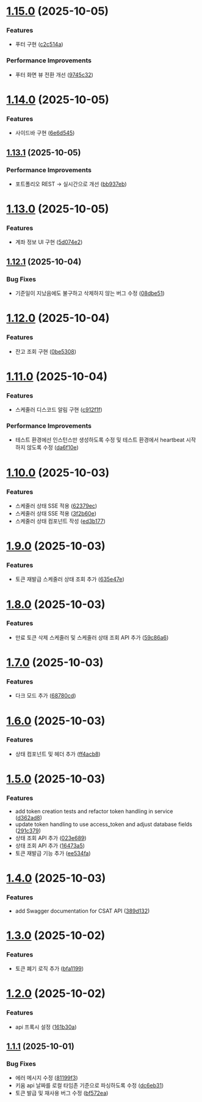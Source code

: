 # [1.15.0](https://github.com/Develop-KIM/csat/compare/v1.14.0...v1.15.0) (2025-10-05)


### Features

* 푸터 구현 ([c2c514a](https://github.com/Develop-KIM/csat/commit/c2c514a3c843d86df9f885c68697856ed711da3c))


### Performance Improvements

* 푸터 화면 뷰 전환 개선 ([9745c32](https://github.com/Develop-KIM/csat/commit/9745c3245951c15b8079fc50aebf6b5fa583f2e4))

# [1.14.0](https://github.com/Develop-KIM/csat/compare/v1.13.1...v1.14.0) (2025-10-05)


### Features

* 사이드바 구현 ([6e6d545](https://github.com/Develop-KIM/csat/commit/6e6d545a102f65d79f250e4e3a0a0ac8cf745876))

## [1.13.1](https://github.com/Develop-KIM/csat/compare/v1.13.0...v1.13.1) (2025-10-05)


### Performance Improvements

* 포트폴리오 REST -> 실시간으로 개선 ([bb937eb](https://github.com/Develop-KIM/csat/commit/bb937eb3480c26d5461548458e646317238d5ca7))

# [1.13.0](https://github.com/Develop-KIM/csat/compare/v1.12.1...v1.13.0) (2025-10-05)


### Features

* 계좌 정보 UI 구현 ([5d074e2](https://github.com/Develop-KIM/csat/commit/5d074e21cd54009b91c75617f59095276dc36f75))

## [1.12.1](https://github.com/Develop-KIM/csat/compare/v1.12.0...v1.12.1) (2025-10-04)


### Bug Fixes

* 기준일이 지났음에도 불구하고 삭제하지 않는 버그 수정 ([08dbe51](https://github.com/Develop-KIM/csat/commit/08dbe512888c68a575723d0e8e5d8e4f14e824ae))

# [1.12.0](https://github.com/Develop-KIM/csat/compare/v1.11.0...v1.12.0) (2025-10-04)


### Features

* 잔고 조회 구현 ([0be5308](https://github.com/Develop-KIM/csat/commit/0be5308e6e78d00a57ea498c128d2daad0f3c657))

# [1.11.0](https://github.com/Develop-KIM/csat/compare/v1.10.0...v1.11.0) (2025-10-04)


### Features

* 스케줄러 디스코드 알림 구현 ([c912f1f](https://github.com/Develop-KIM/csat/commit/c912f1f3b871b060aa6b5f3927b1b0fa3e037133))


### Performance Improvements

* 테스트 환경에선 인스턴스만 생성하도록 수정 및 테스트 환경에서 heartbeat 시작 하지 않도록 수정 ([da6f10e](https://github.com/Develop-KIM/csat/commit/da6f10e7d9522dc4f6799c788654df8f5d505d18))

# [1.10.0](https://github.com/Develop-KIM/csat/compare/v1.9.0...v1.10.0) (2025-10-03)


### Features

* 스케줄러 상태 SSE 적용 ([62379ec](https://github.com/Develop-KIM/csat/commit/62379ec1cdf653121428454e41e06106871786bd))
* 스케줄러 상태 SSE 적용 ([3f2b60e](https://github.com/Develop-KIM/csat/commit/3f2b60ec7633f262fccd342da84d036b8a66f159))
* 스케줄러 상태 컴포넌트 작성 ([ed3b177](https://github.com/Develop-KIM/csat/commit/ed3b177d48a0bfb3ffbf034e3caeb61ec4683cec))

# [1.9.0](https://github.com/Develop-KIM/csat/compare/v1.8.0...v1.9.0) (2025-10-03)


### Features

* 토큰 재발급 스케줄러 상태 조회 추가 ([635e47e](https://github.com/Develop-KIM/csat/commit/635e47e258ce13bdf3c4293d3842f35a3f2e031d))

# [1.8.0](https://github.com/Develop-KIM/csat/compare/v1.7.0...v1.8.0) (2025-10-03)


### Features

* 만료 토큰 삭제 스케줄러 및 스케줄러 상태 조회 API 추가 ([59c86a6](https://github.com/Develop-KIM/csat/commit/59c86a6185daef3eae54938ebe18ec27dabcd00d))

# [1.7.0](https://github.com/Develop-KIM/csat/compare/v1.6.0...v1.7.0) (2025-10-03)


### Features

* 다크 모드 추가 ([68780cd](https://github.com/Develop-KIM/csat/commit/68780cd9df53d8fdbda80da2590c6fac950b3c14))

# [1.6.0](https://github.com/Develop-KIM/csat/compare/v1.5.0...v1.6.0) (2025-10-03)


### Features

* 상태 컴포넌트 및 헤더 추가 ([ff4acb8](https://github.com/Develop-KIM/csat/commit/ff4acb898663142bdf8dbd7d3aad9605e9e88d6f))

# [1.5.0](https://github.com/Develop-KIM/csat/compare/v1.4.0...v1.5.0) (2025-10-03)


### Features

* add token creation tests and refactor token handling in service ([d362ad8](https://github.com/Develop-KIM/csat/commit/d362ad8a3af36f02f2a12b6c859ac991f394160c))
* update token handling to use access_token and adjust database fields ([291c379](https://github.com/Develop-KIM/csat/commit/291c379ac0ca4125cae05d6e69f3249587e7cc27))
* 상태 조회 API 추가 ([023e689](https://github.com/Develop-KIM/csat/commit/023e689c56fdb8b32c8dfe8a2e1d23983f80acbc))
* 상태 조회 API 추가 ([16473a5](https://github.com/Develop-KIM/csat/commit/16473a5b2bc598b93a914b3b1ddaa8cb4ef9e5df))
* 토큰 재발급 기능 추가 ([ee534fa](https://github.com/Develop-KIM/csat/commit/ee534fa2f128173ef4a545645517275943953f67))

# [1.4.0](https://github.com/Develop-KIM/csat/compare/v1.3.0...v1.4.0) (2025-10-03)


### Features

* add Swagger documentation for CSAT API ([389d132](https://github.com/Develop-KIM/csat/commit/389d132d5971428ba40740dcb8923dac054c8c1c))

# [1.3.0](https://github.com/Develop-KIM/csat/compare/v1.2.0...v1.3.0) (2025-10-02)


### Features

* 토큰 폐기 로직 추가 ([bfa1199](https://github.com/Develop-KIM/csat/commit/bfa11996c31adf22c0485943ec21b459626d30da))

# [1.2.0](https://github.com/Develop-KIM/csat/compare/v1.1.1...v1.2.0) (2025-10-02)


### Features

* api 프록시 설정 ([161b30a](https://github.com/Develop-KIM/csat/commit/161b30ae3fe245f5cf15b4a43ef6d4aa5d8bb113))

## [1.1.1](https://github.com/Develop-KIM/csat/compare/v1.1.0...v1.1.1) (2025-10-01)


### Bug Fixes

* 에러 메시지 수정 ([81199f3](https://github.com/Develop-KIM/csat/commit/81199f3382a78c5c8f923c142e5b1b1929ac721f))
* 키움 api 날짜를 로컬 타임존 기준으로 파싱하도록 수정 ([dc6eb31](https://github.com/Develop-KIM/csat/commit/dc6eb316a04e0db7b2bca59c29deec7d4f1ba942))
* 토큰 발급 및 재사용 버그 수정 ([bf572ea](https://github.com/Develop-KIM/csat/commit/bf572ea4b0980149f152e239ee92e9f40b9d50c0))
